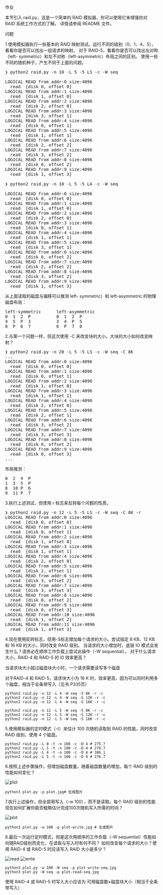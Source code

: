 作业

本节引入 raid.py，这是一个简单的 RAID 模拟器，你可以使用它来增强你对 RAID 系统工作方式的了解。
详情请参阅 README 文件。

问题

1.使用模拟器执行一些基本的 RAID 映射测试。运行不同的级别（0、1、4、5），看看你是否可以找出一组请求的映射。
对于 RAID-5，看看你是否可以找出左对称（left- symmetric）和左不对称（left-asymmetric）布局之间的区别。
使用一些不同的随机种子，产生不同于上面的问题。

<pre>
❯ python2 raid.py -n 10 -L 5 -5 LS -c -W seq

LOGICAL READ from addr:0 size:4096
  read  [disk 0, offset 0]   
LOGICAL READ from addr:1 size:4096
  read  [disk 1, offset 0]   
LOGICAL READ from addr:2 size:4096
  read  [disk 2, offset 0]   
LOGICAL READ from addr:3 size:4096
  read  [disk 3, offset 1]   
LOGICAL READ from addr:4 size:4096
  read  [disk 0, offset 1]   
LOGICAL READ from addr:5 size:4096
  read  [disk 1, offset 1]   
LOGICAL READ from addr:6 size:4096
  read  [disk 2, offset 2]   
LOGICAL READ from addr:7 size:4096
  read  [disk 3, offset 2]   
LOGICAL READ from addr:8 size:4096
  read  [disk 0, offset 2]   
LOGICAL READ from addr:9 size:4096
  read  [disk 1, offset 3]  

❯ python2 raid.py -n 10 -L 5 -5 LA -c -W seq

LOGICAL READ from addr:0 size:4096
  read  [disk 0, offset 0]   
LOGICAL READ from addr:1 size:4096
  read  [disk 1, offset 0]   
LOGICAL READ from addr:2 size:4096
  read  [disk 2, offset 0]   
LOGICAL READ from addr:3 size:4096
  read  [disk 0, offset 1]   
LOGICAL READ from addr:4 size:4096
  read  [disk 1, offset 1]   
LOGICAL READ from addr:5 size:4096
  read  [disk 3, offset 1]   
LOGICAL READ from addr:6 size:4096
  read  [disk 0, offset 2]   
LOGICAL READ from addr:7 size:4096
  read  [disk 2, offset 2]   
LOGICAL READ from addr:8 size:4096
  read  [disk 3, offset 2]   
LOGICAL READ from addr:9 size:4096
  read  [disk 1, offset 3] 
</pre>

从上面读取的磁盘与偏移可以推测 left- symmetric）和 left-asymmetric 的物理磁盘布局：
<pre>
left-symmetric      left-asymmetric
0  1  2  P          0  1  2  P
4  5  P  3          3  4  P  5
8  P  6  7          6  P  7  8
</pre>
 

2.与第一个问题一样，但这次使用 -C 来改变块的大小。大块的大小如何改变映射？

<pre>
❯ python2 raid.py -n 20 -L 5 -5 LS -c -W seq -C 8K
...
LOGICAL READ from addr:0 size:4096
  read  [disk 0, offset 0]   
LOGICAL READ from addr:1 size:4096
  read  [disk 0, offset 1]   
LOGICAL READ from addr:2 size:4096
  read  [disk 1, offset 0]   
LOGICAL READ from addr:3 size:4096
  read  [disk 1, offset 1]   
LOGICAL READ from addr:4 size:4096
  read  [disk 2, offset 0]   
LOGICAL READ from addr:5 size:4096
  read  [disk 2, offset 1]   
LOGICAL READ from addr:6 size:4096
  read  [disk 3, offset 2]   
LOGICAL READ from addr:7 size:4096
  read  [disk 3, offset 3]   
LOGICAL READ from addr:8 size:4096
  read  [disk 0, offset 2]   
LOGICAL READ from addr:9 size:4096
  read  [disk 0, offset 3]  
... 
</pre>

布局推测：
<pre>
0  2  4  P
1  3  5  P
8  10 P  6
9  11 P  7
</pre>

3.执行上述测试，但使用 r 标志来反转每个问题的性质。

<pre>
❯ python2 raid.py -n 12 -L 5 -5 LS -c -W seq -C 8K -r
LOGICAL READ from addr:0 size:4096
  read  [disk 0, offset 0]   
LOGICAL READ from addr:1 size:4096
  read  [disk 0, offset 1]   
LOGICAL READ from addr:2 size:4096
  read  [disk 1, offset 0]   
LOGICAL READ from addr:3 size:4096
  read  [disk 1, offset 1]   
LOGICAL READ from addr:4 size:4096
  read  [disk 2, offset 0]   
LOGICAL READ from addr:5 size:4096
  read  [disk 2, offset 1]   
LOGICAL READ from addr:6 size:4096
  read  [disk 3, offset 2]   
LOGICAL READ from addr:7 size:4096
  read  [disk 3, offset 3]   
LOGICAL READ from addr:8 size:4096
  read  [disk 0, offset 2]   
LOGICAL READ from addr:9 size:4096
  read  [disk 0, offset 3]   
LOGICAL READ from addr:10 size:4096
  read  [disk 1, offset 2] 
LOGICAL READ from addr:11 size:4096
  read  [disk 1, offset 3] 
</pre>

4.现在使用反转标志，但用-S标志增加每个请求的大小。尝试指定 8 KB、12 KB 和 16 KB 的大小，同时改变 RAID 级别。
当请求的大小增加时，底层 IO 模式会发生什么？请务必在顺序工作负载上尝试此操作（-W sequential）。
对于什么请求大小，RAID-4 和 RAID-5 的 I0 效率更高？

当请求块大小超过磁盘块大小时，一个请求需要读写多个磁盘

对于RAID-4 和 RAID-5，请求块大小为 16 K 时，效率更高，因为可以同时利用多个磁盘，相当于全条带写入（见书 P335页）

```shell script
python2 raid.py -n 12 -L 4 -W seq -S 8K -r -c 
python2 raid.py -n 12 -L 4 -W seq -S 12K -r -c
python2 raid.py -n 12 -L 4 -W seq -S 16K -r -c

python2 raid.py -n 12 -L 5 -W seq -S 8K -r -c 
python2 raid.py -n 12 -L 5 -W seq -S 12K -r -c
python2 raid.py -n 12 -L 5 -W seq -S 16K -r -c
```

5.使用模拟器的定时模式（-t）来估计 100 次随机读取到 RAID 的性能，同时改变 RAID 级别，使用 4 个磁盘。

```shell script
python2 raid.py -L 0 -t -n 100 -c -D 4 # 275.7
python2 raid.py -L 1 -t -n 100 -c -D 4 # 278.7
python2 raid.py -L 4 -t -n 100 -c -D 4 # 386.1
python2 raid.py -L 5 -t -n 100 -c -D 4 # 276.7
```

6.按照上述步骤操作，但增加磁盘数量。随着磁盘数量的增加，每个 RAID 级别的性能如何变化？

![plot](./plot.jpg)

```shell script
python3 plot.py -p plot.jpg# 生成图片
```

7.执行上述操作，但全部用写入（-w 100），而不是读取。每个 RAID 级别的性能现在如何扩展你能否粗略估计完成100次随机写入所需的时间？

![plot](./plot-write.jpg)

```shell script
python3 plot.py -w 100 -p plot-write.jpg # 生成图片
```

8.最后一次运行定时模式，但是这次用顺序的工作负载（-W sequential）性能如何随RAID级别而变化，在读取与写入时有何不同？
如何改变每个请求的大小？使用 RAID-4 或 RAID-5 时应该写入 RAID 大小是多少？


![read](./plot-read-seq.jpg)
![write](./plot-write-seq.jpg)

```shell script
python3 plot.py -w 100 -W seq -p plot-write-seq.jpg 
python3 plot.py -W seq -p plot-read-seq.jpg 
```

使用 RAID-4 或 RAID-5 时写入大小应该为 可用磁盘数×磁盘块大小（相当于全条带写入）